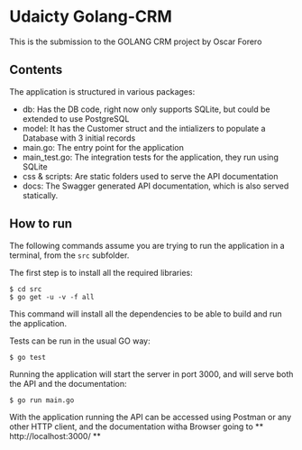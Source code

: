 # Udaicty Golang-CRM

This is the submission to the GOLANG CRM project by Oscar Forero

## Contents

The application is structured in various packages:

* db: Has the DB code, right now only supports SQLite, but could be extended to use PostgreSQL
* model: It has the Customer struct and the intializers to populate a Database with 3 initial records
* main.go: The entry point for the application
* main_test.go: The integration tests for the application, they run using SQLite
* css & scripts: Are static folders used to serve the API documentation
* docs: The Swagger generated API documentation, which is also served statically.

## How to run

The following commands assume you are trying to run the application in a terminal, from the `src` subfolder.

The first step is to install all the required libraries:

```
$ cd src
$ go get -u -v -f all
```

This command will install all the dependencies to be able to build and run the application.

Tests can be run in the usual GO way:

```
$ go test
```

Running the application will start the server in port 3000, and will serve both the API and the documentation:

```
$ go run main.go
```

With the application running the API can be accessed using Postman or any other HTTP client, and the documentation witha Browser going to ** http://localhost:3000/ **